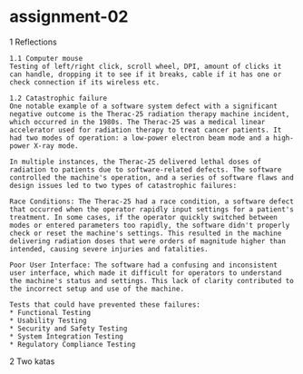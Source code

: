 # assignment-02
1 Reflections

    1.1 Computer mouse
    Testing of left/right click, scroll wheel, DPI, amount of clicks it can handle, dropping it to see if it breaks, cable if it has one or check connection if its wireless etc.

    1.2 Catastrophic failure
    One notable example of a software system defect with a significant negative outcome is the Therac-25 radiation therapy machine incident, which occurred in the 1980s. The Therac-25 was a medical linear accelerator used for radiation therapy to treat cancer patients. It had two modes of operation: a low-power electron beam mode and a high-power X-ray mode.

    In multiple instances, the Therac-25 delivered lethal doses of radiation to patients due to software-related defects. The software controlled the machine's operation, and a series of software flaws and design issues led to two types of catastrophic failures:

    Race Conditions: The Therac-25 had a race condition, a software defect that occurred when the operator rapidly input settings for a patient's treatment. In some cases, if the operator quickly switched between modes or entered parameters too rapidly, the software didn't properly check or reset the machine's settings. This resulted in the machine delivering radiation doses that were orders of magnitude higher than intended, causing severe injuries and fatalities.

    Poor User Interface: The software had a confusing and inconsistent user interface, which made it difficult for operators to understand the machine's status and settings. This lack of clarity contributed to the incorrect setup and use of the machine.

    Tests that could have prevented these failures:
    * Functional Testing
    * Usability Testing
    * Security and Safety Testing
    * System Integration Testing
    * Regulatory Compliance Testing

2 Two katas